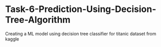 # Task-6-Prediction-Using-Decision-Tree-Algorithm
Creating a ML model using decision tree classifier for titanic dataset from kaggle
